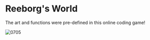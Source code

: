 # Reeborg's World
The art and functions were pre-defined in this online coding game!

![0705](https://github.com/batamladen/100-Days-Of-Python/assets/117394324/7f4f2388-292e-4db8-8735-4cc35690634a)
